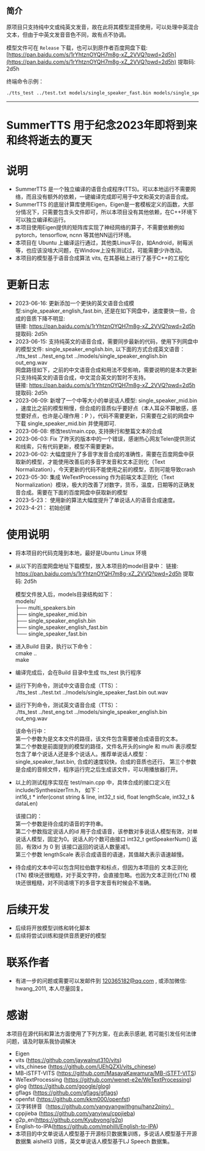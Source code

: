## 简介

原项目只支持纯中文或纯英文发音，故在此将其模型混搭使用，可以处理中英混合文本，但由于中英文发音音色不同，故有点不协调。

模型文件可在 `Release`  下载，也可以到原作者百度网盘下载: [https://pan.baidu.com/s/1rYhtznOYQH7m8g-xZ_2VVQ?pwd=2d5h](https://pan.baidu.com/s/1rYhtznOYQH7m8g-xZ_2VVQ?pwd=2d5h) 提取码: 2d5h


终端命令示例：
```sh
./tts_test ../test.txt models/single_speaker_fast.bin models/single_speaker_english_fast.bin out.wav
```

---

# SummerTTS 用于纪念2023年即将到来和终将逝去的夏天

# 说明
- SummerTTS 是一个独立编译的语音合成程序(TTS)。可以本地运行不需要网络，而且没有额外的依赖，一键编译完成即可用于中文和英文的语音合成。
- SummerTTS 的底层计算库使用Eigen，Eigen是一套模板定义的函数，大部分情况下，只需要包含头文件即可，所以本项目没有其他依赖，在C++环境下可以独立编译和运行。
- 本项目使用Eigen提供的矩阵库实现了神经网络的算子，不需要依赖例如pytorch，tensorflow, ncnn 等其他NN运行环境。
- 本项目在 Ubuntu 上编译运行通过，其他类Linux平台，如Android，树莓派等，也应该没啥大问题，在Window上没有测试过，可能需要少许改动。
- 本项目的模型基于语音合成算法 vits, 在其基础上进行了基于C++的工程化

# 更新日志
- 2023-06-16: 更新添加一个更快的英文语音合成模型:single_speaker_english_fast.bin, 还是在如下网盘中，速度要快一些，合成的音质下降不明显:  
  链接: https://pan.baidu.com/s/1rYhtznOYQH7m8g-xZ_2VVQ?pwd=2d5h 提取码: 2d5h
- 2023-06-15: 支持纯英文的语音合成，需要同步最新的代码，使用下列网盘中的模型文件: single_speaker_english.bin, 以下面的方式合成英文语音：  
  ./tts_test ../test_eng.txt ../models/single_speaker_english.bin out_eng.wav  
  网盘路径如下，之前的中文语音合成和用法不受影响，需要说明的是本次更新只支持纯英文的语音合成，中文混合英文的暂时不支持。  
  链接: https://pan.baidu.com/s/1rYhtznOYQH7m8g-xZ_2VVQ?pwd=2d5h 提取码: 2d5h
- 2023-06-09: 新增了一个中等大小的单说话人模型: single_speaker_mid.bin  ，速度比之前的模型稍慢，但合成的音质似乎要好点（本人耳朵不算敏感，感觉要好点，也许是心理作用：P ），代码不需要更新，只需要在之前的网盘中下载 single_speaker_mid.bin 并使用即可. 
- 2023-06-08: 修改test/main.cpp, 支持换行和整篇文本的合成
- 2023-06-03: Fix 了昨天的版本中的一个错误，感谢热心网友Telen提供测试和线索，只有代码更新，模型不需要更新。 
- 2023-06-02: 大幅度提升了多音字发音合成的准确性，需要在百度网盘中获取新的模型，才能使用改善后的多音字发音和文本正则化（Text Normalization），今天更新的代码不能使用之前的模型，否则可能导致crash
- 2023-05-30: 集成 WeTextProcessing 作为前端文本正则化（Text Normalization）模块，极大的改善了对数字，货币，温度，日期等的正确发音合成。需要在下面的百度网盘中获取新的模型
- 2023-5-23： 使用新的算法大幅度提升了单说话人的语音合成速度。
- 2023-4-21： 初始创建


# 使用说明
- 将本项目的代码克隆到本地，最好是Ubuntu Linux 环境
- 从以下的百度网盘地址下载模型，放入本项目的model目录中：
  链接: https://pan.baidu.com/s/1rYhtznOYQH7m8g-xZ_2VVQ?pwd=2d5h 提取码: 2d5h
    
  模型文件放入后，models目录结构如下：    
  models/  
  ├── multi_speakers.bin  
  ├── single_speaker_mid.bin  
  ├── single_speaker_english.bin  
  ├── single_speaker_english_fast.bin  
  └── single_speaker_fast.bin  
  

- 进入Build 目录，执行以下命令：  
  cmake ..  
  make  
- 编译完成后，会在Build 目录中生成 tts_test 执行程序  
- 运行下列命令，测试中文语音合成（TTS）：  
  ./tts_test ../test.txt ../models/single_speaker_fast.bin out.wav   
- 运行下列命令，测试英文语音合成（TTS）：  
  ./tts_test ../test_eng.txt ../models/single_speaker_english.bin out_eng.wav  

  该命令行中：  
  第一个参数为是文本文件的路径，该文件包含需要被合成语音的文本。  
  第二个参数是前面提到的模型的路径，文件名开头的single 和 multi 表示模型包含了单个说话人还是多个说话人。推荐单说话人模型：single_speaker_fast.bin, 合成的速度较快，合成的音质也还行。
  第三个参数是合成的音频文件，程序运行完之后生成该文件，可以用播放器打开。
    
- 以上的测试程序实现在 test/main.cpp 中，具体合成的接口定义在 include/SynthesizerTrn.h， 如下：  
  int16_t * infer(const string & line, int32_t sid, float lengthScale, int32_t & dataLen)  

  该接口的：  
  第一个参数是待合成的语音的字符串。  
  第二个参数指定说话人的id 用于合成语音，该参数对多说话人模型有效，对单说话人模型，固定为0。说话人的个数可由接口 int32_t getSpeakerNum() 返回，有效id 为 0 到 该接口返回的说话人数量减1。  
  第三个参数 lengthScale 表示合成语音的语速，其值越大表示语速越慢。  
- 待合成的文本中可以包含阿拉伯数字和标点，但因为本项目的 文本正则化(TN) 模块还很粗糙，对于英文字符，会直接忽略。也因为文本正则化(TN) 模块还很粗糙，对不同语境下的多音字发音有时候会不准确。

# 后续开发
- 后续将开放模型训练和转化脚本
- 后续将尝试训练和提供音质更好的模型

# 联系作者
- 有进一步的问题或需要可以发邮件到 120365182@qq.com , 或添加微信: hwang_2011, 本人尽量回复。

# 感谢
本项目在源代码和算法方面使用了下列方案，在此表示感谢, 若可能引发任何法律问题，请及时联系我协调解决
- Eigen  
- vits (https://github.com/jaywalnut310/vits)  
- vits_chinese (https://github.com/UEhQZXI/vits_chinese)
- MB-iSTFT-VITS (https://github.com/MasayaKawamura/MB-iSTFT-VITS)
- WeTextProcessing (https://github.com/wenet-e2e/WeTextProcessing)
- glog (https://github.com/google/glog)
- gflags (https://github.com/gflags/gflags)
- openfst (https://github.com/kkm000/openfst)
- 汉字转拼音（https://github.com/yangyangwithgnu/hanz2piny）
- cppjieba (https://github.com/yanyiwu/cppjieba)
- g2p_en(https://github.com/Kyubyong/g2p)
- English-to-IPA(https://github.com/mphilli/English-to-IPA)
- 本项目的中文单说话人模型基于开源标贝数据集训练，多说话人模型基于开源数据集 aishell3 训练，英文单说话人模型基于LJ Speech 数据集。  




